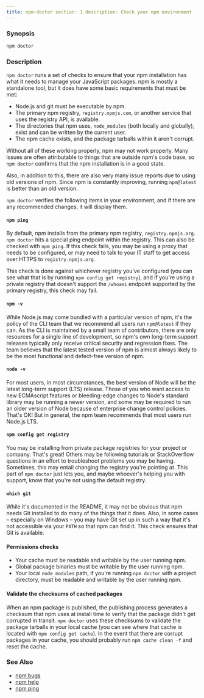 ```yaml
---
title: npm-doctor section: 1 description: Check your npm environment
---
```


### Synopsis

```bash
npm doctor
```

### Description

`npm doctor` runs a set of checks to ensure that your npm installation has what it needs to manage your JavaScript
packages. npm is mostly a standalone tool, but it does have some basic requirements that must be met:

+ Node.js and git must be executable by npm.
+ The primary npm registry, `registry.npmjs.com`, or another service that uses the registry API, is available.
+ The directories that npm uses, `node_modules` (both locally and globally), exist and can be written by the current
  user.
+ The npm cache exists, and the package tarballs within it aren't corrupt.

Without all of these working properly, npm may not work properly. Many issues are often attributable to things that are
outside npm's code base, so `npm doctor` confirms that the npm installation is in a good state.

Also, in addition to this, there are also very many issue reports due to using old versions of npm. Since npm is
constantly improving, running
`npm@latest` is better than an old version.

`npm doctor` verifies the following items in your environment, and if there are any recommended changes, it will display
them.

#### `npm ping`

By default, npm installs from the primary npm registry,
`registry.npmjs.org`.  `npm doctor` hits a special ping endpoint within the registry. This can also be checked
with `npm ping`. If this check fails, you may be using a proxy that needs to be configured, or may need to talk to your
IT staff to get access over HTTPS to `registry.npmjs.org`.

This check is done against whichever registry you've configured (you can see what that is by
running `npm config get registry`), and if you're using a private registry that doesn't support the `/whoami` endpoint
supported by the primary registry, this check may fail.

#### `npm -v`

While Node.js may come bundled with a particular version of npm, it's the policy of the CLI team that we recommend all
users run `npm@latest` if they can. As the CLI is maintained by a small team of contributors, there are only resources
for a single line of development, so npm's own long-term support releases typically only receive critical security and
regression fixes. The team believes that the latest tested version of npm is almost always likely to be the most
functional and defect-free version of npm.

#### `node -v`

For most users, in most circumstances, the best version of Node will be the latest long-term support (LTS) release.
Those of you who want access to new ECMAscript features or bleeding-edge changes to Node's standard library may be
running a newer version, and some may be required to run an older version of Node because of enterprise change control
policies. That's OK!
But in general, the npm team recommends that most users run Node.js LTS.

#### `npm config get registry`

You may be installing from private package registries for your project or company. That's great! Others may be following
tutorials or StackOverflow questions in an effort to troubleshoot problems you may be having. Sometimes, this may entail
changing the registry you're pointing at. This part of `npm doctor` just lets you, and maybe whoever's helping you with
support, know that you're not using the default registry.

#### `which git`

While it's documented in the README, it may not be obvious that npm needs Git installed to do many of the things that it
does. Also, in some cases – especially on Windows – you may have Git set up in such a way that it's not accessible via
your `PATH` so that npm can find it. This check ensures that Git is available.

#### Permissions checks

* Your cache must be readable and writable by the user running npm.
* Global package binaries must be writable by the user running npm.
* Your local `node_modules` path, if you're running `npm doctor` with a project directory, must be readable and writable
  by the user running npm.

#### Validate the checksums of cached packages

When an npm package is published, the publishing process generates a checksum that npm uses at install time to verify
that the package didn't get corrupted in transit. `npm doctor` uses these checksums to validate the package tarballs in
your local cache (you can see where that cache is located with `npm config get cache`). In the event that there are
corrupt packages in your cache, you should probably run `npm cache clean -f` and reset the cache.

### See Also

* [npm bugs](/commands/npm-bugs)
* [npm help](/commands/npm-help)
* [npm ping](/commands/npm-ping)
